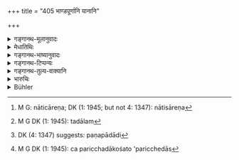 +++
title = "405 भाण्डपूर्णानि यानानि"

+++

<details><summary>गङ्गानथ-मूलानुवादः</summary>

Carts laden with commodities should be made to pay the ferry-toll according to their value; those not laden with commodities may pay a triple, as also men without luggage.—(405)
</details>

<details><summary>मेधातिथिः</summary>

**भाण्डं** द्रव्यं वस्त्रव्रीह्यादि । तेन **पूर्णानि यानानि सारतस् तार्यं** तारार्थं **दाप्यानि** । यदि महार्घं वस्त्रादि तत्र बह्वारोपितं तदा बहु दाप्यानि, अथ व्रीह्यादिना नातिभारेण[^३७०] तदाल्पम्[^३७१] । एवं नद्याः सुतरदुस्तरत्वेन कल्पना कर्तव्या । **रिक्तभाण्डानि** यानानि **यत् किंचित्** पणपादानि[^३७२] । **भाण्ड**शब्दो ऽत्र धनवचनः । ये चापरिच्छदास्[^३७३] ते न पादार्धम्, अपि तु यत् किंचित् ततो ऽधिकं न्यूनं वा । अत्र न शक्यो नियमः, अतः कल्पनैव शास्त्रार्थः ॥ ८.४०५ ॥


[^३७३]:
     M G DK (1: 1945): ca paricchadākośato 'paricchedās


[^३७२]:
     DK (4: 1347) suggests: paṇapādādi


[^३७१]:
     M G DK (1: 1945): tadālam


[^३७०]:
     M G: nāticāreṇa; DK (1: 1945; but not 4: 1347): nātisāreṇa
</details>

<details><summary>गङ्गानथ-भाष्यानुवादः</summary>

‘*Commodities*’— goods, such as clothes, grains and so forth; when carts are laden with these, they should be made to pay the ferry-toll, in accordance with their ‘value.’ If they are laden with doth and other things of great value, they should pay heavily; while if they are carrying only grains and other cheap things, they should pay less.

Similarly the toll to be paid may be regulated in accordance with the lesser or greater difficulty involved in crossing a particular river.

Carts not laden with commodities may pay ‘some *little trifle*’—*i.e*., a *paṇa*.

The term ‘*commodity*,’ ‘*bhāṇḍa*,’ here stands for *riches*.

Those men who are without any luggage shall pay, not half of the
*quarter-paṇa* (as laid in 404), but any little trifle, more or less;
and no bard and fast rule can be laid down on this point. Such is the sense of the scriptures.—(405)
</details>

<details><summary>गङ्गानथ-टिप्पन्यः</summary>

This verse is quoted in *Mitākṣarā* (2.263), where *Bālambhaṭṭī* has the following notes:—Carts laden with merchandise should be made to pay according to the value of the merchandise they carry; those that are empty as also ‘*aparicchadāḥ*,’ poor persons, may be made to pay some little amount.

It is quoted in *Aparārka* (p. 834), which has the following notes:—Carts laden with merchandise should each pay according to the value of the merchandise carried; when they are empty, they may pay a small amount; so also persons without accoutrements.

It is quoted in *Vīramitrodaya* (Rājanīti, p. 270), which adds the following explanations:—Carts laden with merchandise should be made to pay in accordance with the large or small value of the merchandise carried; empty carts and poor persons may pay some amount smaller than the eighth part of a *paṇa*. It adds that the rule applies to river-
*crossings*. For voyages by river the rates are different (see next
verse).
</details>

<details><summary>गङ्गानथ-तुल्य-वाक्यानि</summary>

**(verses 8.404-406)**

See Comparative notes for [Verse 8.404].
</details>

<details><summary>भारुचिः</summary>

कर्मद्रव्यानुरूप्येण पूर्णानि यानानि दद्युः । अपरिच्छदा अपि यत् किंचिद् दद्युः । रिक्तकस्यैको ऽर्धपादः ॥ ८.४०३ ॥
</details>

<details><summary>Bühler</summary>

405	Carts (laden) with vessels full (of merchandise) shall be made to pay toll at a ferry according to the value (of the goods), empty vessels and men without luggage some trifle.
</details>
